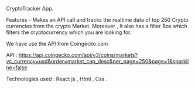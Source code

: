 CryptoTracker App.

Features - Makes an API call and tracks the
           realtime data of top 250 Crypto
           currencies from the crypto Market.
           Moreover , It also has a filter
           Box which filters the cryptocurrency
           which you are looking for.

We have use the API from Coingecko.com

API : https://api.coingecko.com/api/v3/coins/markets?vs_currency=usd&order=market_cap_desc&per_page=250&page=1&sparkline=false


Technologies used :
React js , Html , Css .
